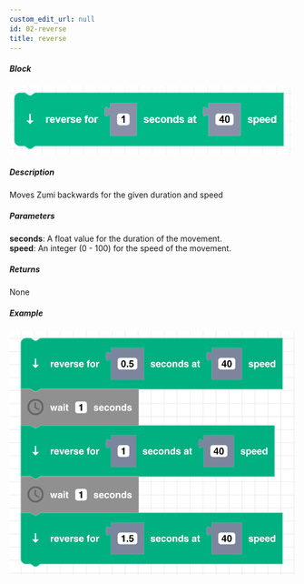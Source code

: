 ```yaml
---
custom_edit_url: null
id: 02-reverse
title: reverse
---
```


##### Block

![reverse image](reverse.png)

##### Description

Moves Zumi backwards for the given duration and speed

##### Parameters

**seconds**: A float value for the duration of the movement. <br /> 
**speed**: An integer (0 - 100) for the speed of the movement.

##### Returns

None

##### Example

![reverse example](reverse_example.png)
